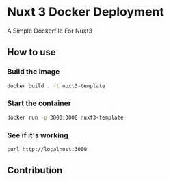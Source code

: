 # Nuxt 3 Docker Deployment
A Simple Dockerfile For Nuxt3


## How to use

### Build the image
```bash
docker build . -t nuxt3-template
```

### Start the container
```bash
docker run -p 3000:3000 nuxt3-template
```

### See if it's working
```bash
curl http://localhost:3000
```

## Contribution
